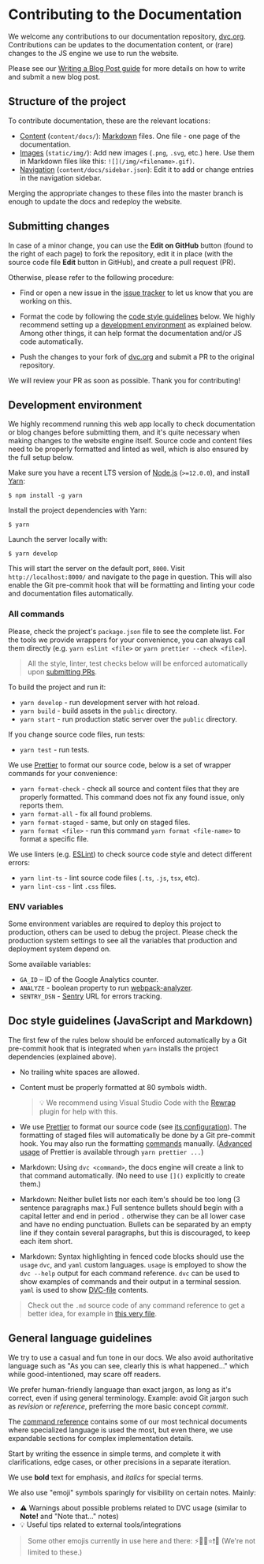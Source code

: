 # Contributing to the Documentation

We welcome any contributions to our documentation repository,
[dvc.org](https://github.com/iterative/dvc.org). Contributions can be updates to
the documentation content, or (rare) changes to the JS engine we use to run the
website.

Please see our
[Writing a Blog Post guide](https://dvc.org/doc/user-guide/contributing/blog)
for more details on how to write and submit a new blog post.

## Structure of the project

To contribute documentation, these are the relevant locations:

- [Content](https://github.com/iterative/dvc.org/tree/master/content/docs)
  (`content/docs/`):
  [Markdown](https://guides.github.com/features/mastering-markdown/) files. One
  file - one page of the documentation.
- [Images](https://github.com/iterative/dvc.org/tree/master/static/img)
  (`static/img/`): Add new images (`.png`, `.svg`, etc.) here. Use them in
  Markdown files like this: `![](/img/<filename>.gif)`.
- [Navigation](https://github.com/iterative/dvc.org/tree/master/content/docs/sidebar.json)
  (`content/docs/sidebar.json`): Edit it to add or change entries in the
  navigation sidebar.

Merging the appropriate changes to these files into the master branch is enough
to update the docs and redeploy the website.

## Submitting changes

In case of a minor change, you can use the **Edit on GitHub** button (found to
the right of each page) to fork the repository, edit it in place (with the
source code file **Edit** button in GitHub), and create a pull request (PR).

Otherwise, please refer to the following procedure:

- Find or open a new issue in the
  [issue tracker](https://github.com/iterative/dvc.org/issues) to let us know
  that you are working on this.

- Format the code by following the
  [code style guidelines](#code-style-guidelines) below. We highly recommend
  setting up a [development environment](#development-environment) as explained
  below. Among other things, it can help format the documentation and/or JS code
  automatically.

- Push the changes to your fork of
  [dvc.org](https://github.com/iterative/dvc.org.git) and submit a PR to the
  original repository.

We will review your PR as soon as possible. Thank you for contributing!

## Development environment

We highly recommend running this web app locally to check documentation or blog
changes before submitting them, and it's quite necessary when making changes to
the website engine itself. Source code and content files need to be properly
formatted and linted as well, which is also ensured by the full setup below.

Make sure you have a recent LTS version of [Node.js](https://nodejs.org/en/)
(`>=12.0.0`), and install [Yarn](https://yarnpkg.com/):

```dvc
$ npm install -g yarn
```

Install the project dependencies with Yarn:

```dvc
$ yarn
```

Launch the server locally with:

```dvc
$ yarn develop
```

This will start the server on the default port, `8000`. Visit
`http://localhost:8000/` and navigate to the page in question. This will also
enable the Git pre-commit hook that will be formatting and linting your code and
documentation files automatically.

### All commands

Please, check the project's `package.json` file to see the complete list. For
the tools we provide wrappers for your convenience, you can always call them
directly (e.g. `yarn eslint <file>` or `yarn prettier --check <file>`).

> All the style, linter, test checks below will be enforced automatically upon
> [submitting PRs](#submitting-changes).

To build the project and run it:

- `yarn develop` - run development server with hot reload.
- `yarn build` - build assets in the `public` directory.
- `yarn start` - run production static server over the `public` directory.

If you change source code files, run tests:

- `yarn test` - run tests.

We use [Prettier](https://prettier.io/) to format our source code, below is a
set of wrapper commands for your convenience:

- `yarn format-check` - check all source and content files that they are
  properly formatted. This command does not fix any found issue, only reports
  them.
- `yarn format-all` - fix all found problems.
- `yarn format-staged` - same, but only on staged files.
- `yarn format <file>` - run this command `yarn format <file-name>` to format a
  specific file.

We use linters (e.g. [ESLint](https://eslint.org/)) to check source code style
and detect different errors:

- `yarn lint-ts` - lint source code files (`.ts`, `.js`, `tsx`, etc).
- `yarn lint-css` - lint `.css` files.

### ENV variables

Some environment variables are required to deploy this project to production,
others can be used to debug the project. Please check the production system
settings to see all the variables that production and deployment system depend
on.

Some available variables:

- `GA_ID` – ID of the Google Analytics counter.
- `ANALYZE` - boolean property to run
  [webpack-analyzer](https://www.gatsbyjs.org/packages/gatsby-plugin-webpack-bundle-analyzer/).
- `SENTRY_DSN` - [Sentry](https://sentry.io/) URL for errors tracking.

## Doc style guidelines (JavaScript and Markdown)

The first few of the rules below should be enforced automatically by a Git
pre-commit hook that is integrated when `yarn` installs the project dependencies
(explained above).

- No trailing white spaces are allowed.

- Content must be properly formatted at 80 symbols width.

  > 💡 We recommend using Visual Studio Code with the
  > [Rewrap](https://marketplace.visualstudio.com/items?itemName=stkb.rewrap)
  > plugin for help with this.

- We use [Prettier](https://prettier.io/) to format our source code (see
  [its configuration](https://github.com/iterative/dvc.org/blob/master/.prettierrc)).
  The formatting of staged files will automatically be done by a Git pre-commit
  hook. You may also run the formatting [commands](#all-commands) manually.
  ([Advanced usage](https://prettier.io/docs/en/cli.html) of Prettier is
  available through `yarn prettier ...`)

- Markdown: Using `dvc <command>`, the docs engine will create a link to that
  command automatically. (No need to use `[]()` explicitly to create them.)

- Markdown: Neither bullet lists nor each item's should be too long (3 sentence
  paragraphs max.) Full sentence bullets should begin with a capital letter and
  end in period `.` otherwise they can be all lower case and have no ending
  punctuation. Bullets can be separated by an empty line if they contain several
  paragraphs, but this is discouraged, to keep each item short.

- Markdown: Syntax highlighting in fenced code blocks should use the `usage`
  `dvc`, and `yaml` custom languages. `usage` is employed to show the
  `dvc --help` output for each command reference. `dvc` can be used to show
  examples of commands and their output in a terminal session. `yaml` is used to
  show [DVC-file](/doc/user-guide/dvc-file-format) contents.

> Check out the `.md` source code of any command reference to get a better idea,
> for example in
> [this very file](https://raw.githubusercontent.com/iterative/dvc.org/master/content/docs/user-guide/contributing/docs.md).

## General language guidelines

We try to use a casual and fun tone in our docs. We also avoid authoritative
language such as "As you can see, clearly this is what happened..." which while
good-intentioned, may scare off readers.

We prefer human-friendly language than exact jargon, as long as it's correct,
even if using general terminology. Example: avoid Git jargon such as _revision_
or _reference_, preferring the more basic concept _commit_.

The [command reference](/doc/command-reference) contains some of our most
technical documents where specialized language is used the most, but even there,
we use expandable sections for complex implementation details.

Start by writing the essence in simple terms, and complete it with
clarifications, edge cases, or other precisions in a separate iteration.

We use **bold** text for emphasis, and _italics_ for special terms.

We also use "emoji" symbols sparingly for visibility on certain notes. Mainly:

- ⚠️ Warnings about possible problems related to DVC usage (similar to **Note!**
  and "Note that..." notes)
- 💡 Useful tips related to external tools/integrations

> Some other emojis currently in use here and there: ⚡🙏🐛⭐❗✅ (We're not
> limited to these.)
